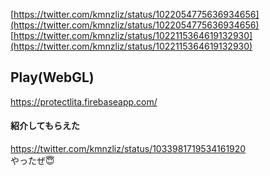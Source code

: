 [https://twitter.com/kmnzliz/status/1022054775636934656](https://twitter.com/kmnzliz/status/1022054775636934656)  
[https://twitter.com/kmnzliz/status/1022115364619132930](https://twitter.com/kmnzliz/status/1022115364619132930)

## Play(WebGL)
https://protectlita.firebaseapp.com/

#### 紹介してもらえた
https://twitter.com/kmnzliz/status/1033981719534161920  
やったぜ:innocent:
